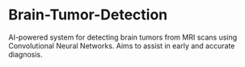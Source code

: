 # Brain-Tumor-Detection
AI-powered system for detecting brain tumors from MRI scans using Convolutional Neural Networks. Aims to assist in early and accurate diagnosis.
